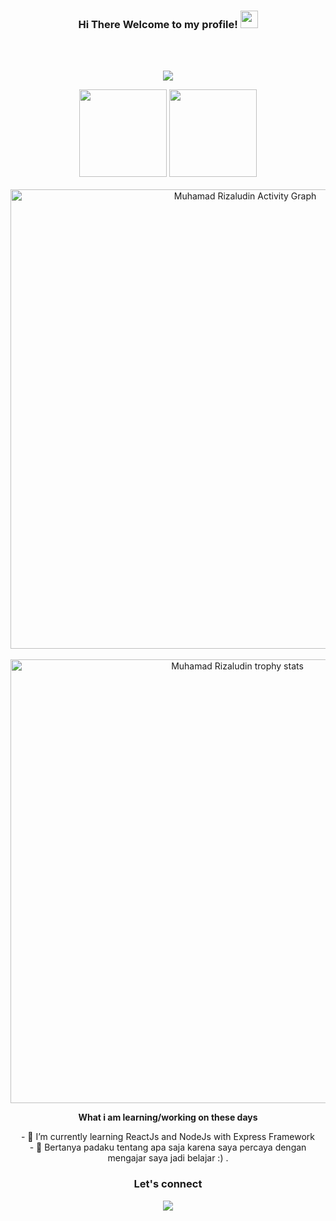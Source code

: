<h3 align="center">
  Hi There Welcome to my profile!
  <img src="https://media.giphy.com/media/hvRJCLFzcasrR4ia7z/giphy.gif" width="28">
</h3> <br/><br/>
<p align="center">
  <a href="https://github.com/Muhamad-Rizaludin/"><img src="https://readme-typing-svg.herokuapp.com?color=8B64FF&center=true&vCenter=true&lines=Student+STMIK+Bandung;Major+Informatic+Enginering;Berusaha+Menjadi+Lebih+Baik;"></a>
</p>

<p align='center'>
      <a href="https://github.com/Muhamad-Rizaludin/"><img src="https://github-readme-stats.vercel.app/api/top-langs/?username=bayuik&layout=compact&icon_color=fff&title_color=fff&text_color=fff&bg_color=8B64FF" height=140 /></a>
        <a href="https://github.com/Muhamad-Rizaludin/">  <img src="https://github-readme-stats.vercel.app/api?username=Muhamad-Rizaludin&hide=contribs,prs&show_icons=true&hide_border=true&title_color=fff&text_color=fff&icon_color=fff&bg_color=8B64FF" height='140' /></a><br/><br/>
       <a href="https://github.com/Muhamad-Rizaludin/"><img width="735px" alt="Muhamad Rizaludin Activity Graph" src="https://activity-graph.herokuapp.com/graph?username=Muhamad-Rizaludin&theme=github&line=8B64FF&point=d62976" /></a><br/><br/>
       <a href="https://github.com/Muhamad-Rizaludin">
   <img align="center" width="710px" src="https://github-profile-trophy.vercel.app/?username=Muhamad-Rizaludin&column=7" alt="Muhamad Rizaludin trophy stats"/>
   </a><br/>
</p>

<div align='center'>
     <p><strong>What i am learning/working on these days</strong></p>
    - 🌱 I’m currently learning ReactJs and NodeJs with Express Framework</br>
    - 💬 Bertanya padaku tentang apa saja karena saya percaya dengan mengajar saya jadi belajar :) .</br>
</div>
<h3 align='center'>Let's connect</h3>
<p align='center'>
    <a href="https://www.linkedin.com/in/muhamad-rizaludin-754b821aa/?utm_source=Linkedln_MuhamadRizaludin" target="blank"><img src="https://img.shields.io/badge/Muhamad_Rizaludin-30302f?style=flat&logo=linkedin" /></a>

